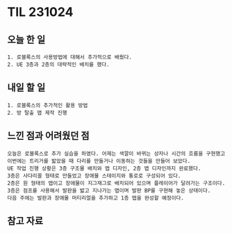 TIL 231024
======


오늘 한 일
------

	1. 로블록스의 사용방법에 대해서 추가적으로 배웠다.
	2. UE 3층과 2층의 대략적인 배치를 했다.





내일 할 일
------
	1. 로블록스의 추가적인 활용 방법
	2. 방 탈출 맵 제작 진행



느낀 점과 어려웠던 점
------
```
오늘은 로블록스로 추가 실습을 하였다. 어제는 색깔이 바뀌는 상자나 시간의 흐름을 구현했고 
이번에는 트리거를 밟았을 때 다리를 만들거나 이동하는 것들을 만들어 보았다.
UE 작업 진행 상황은 3층 구조물 배치와 맵 디자인, 2층 맵 디자인까지 완료했다.
3층은 사다리꼴 형태로 만들었고 장애물 스테이지와 통로로 구성되어 있다.
2층은 원 형태의 맵이고 장애물이 지그재그로 배치되어 있으며 플레이어가 달려가는 구조이다.
3층은 점프를 사용해서 발판을 밟고 지나가는 맵이며 발판 BP를 구현해 놓은 상태이다.
다음 주에는 발판과 장애물 머티리얼을 추가하고 1층 맵을 완성할 예정이다.

```

참고 자료
------
